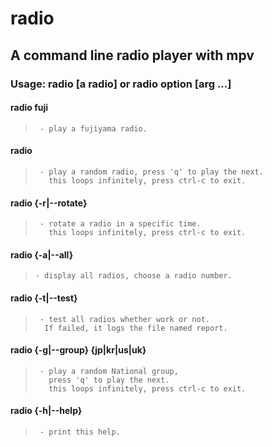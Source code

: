# radio

## A command line radio player with mpv

### Usage: radio [a radio] or radio option [arg ...]

 #### radio fuji
>      - play a fujiyama radio.

 #### radio<br>
>      - play a random radio, press 'q' to play the next.
>        this loops infinitely, press ctrl-c to exit.

 #### radio {-r|--rotate}
>      - rotate a radio in a specific time.
>        this loops infinitely, press ctrl-c to exit.

 #### radio {-a|--all}
>     - display all radios, choose a radio number.

 #### radio {-t|--test}
>      - test all radios whether work or not.
>       If failed, it logs the file named report.

 #### radio {-g|--group} {jp|kr|us|uk}
>      - play a random National group,
>        press 'q' to play the next.
>        this loops infinitely, press ctrl-c to exit.

 #### radio {-h|--help}
>      - print this help.

